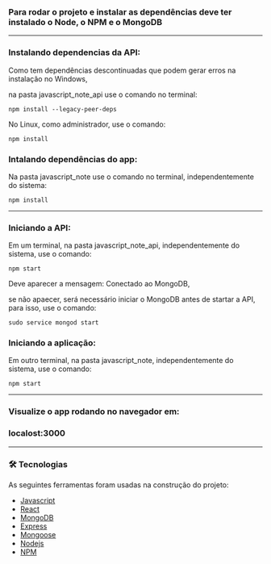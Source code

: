 <h3>Para rodar o projeto e instalar as dependências deve ter instalado o Node, o NPM e o MongoDB</h3>

<hr>

<h3>Instalando dependencias da API:</h3>
  <p>Como tem dependências descontinuadas que podem gerar erros na instalação no Windows,</p>
  <p>na pasta javascript_note_api use o comando no terminal:</p>

  ```
  npm install --legacy-peer-deps
  ```  

  <p>No Linux, como administrador, use o comando:</p>

  ``` 
  npm install
  ```

<h3>Intalando dependências do app:</h3>
  <p>Na pasta javascript_note use o comando no terminal, independentemente do sistema:</p>

  ```
  npm install
  ```

<hr>

<h3>Iniciando a API:</h3>
  <p>Em um terminal, na pasta javascript_note_api, independentemente do sistema, use o comando:</p>

  ```
  npm start
  ```
  <p>Deve aparecer a mensagem: Conectado ao MongoDB, </p>
  <p>se não apaecer, será necessário iniciar o MongoDB antes de startar a API, para isso, use o comando:</p>
  
  ```
  sudo service mongod start
  ```

<h3>Iniciando a aplicação:</h3>
  <p>Em outro terminal, na pasta javascript_note, independentemente do sistema, use o comando:</p>

  ```
  npm start
  ```

<hr>
  
<h3>Visualize o app rodando no navegador em:</h3>
<h3>localost:3000</h3>

<hr>

### 🛠 Tecnologias

<p>As seguintes ferramentas foram usadas na construção do projeto:</p>

- [Javascript](https://developer.mozilla.org/pt-BR/docs/Web/JavaScript)
- [React](https://pt-br.reactjs.org/)
- [MongoDB](https://www.mongodb.com/)
- [Express](https://expressjs.com/pt-br/)
- [Mongoose](https://mongoosejs.com/)
- [Nodejs](https://nodejs.org/en/)
- [NPM](https://www.npmjs.com/)